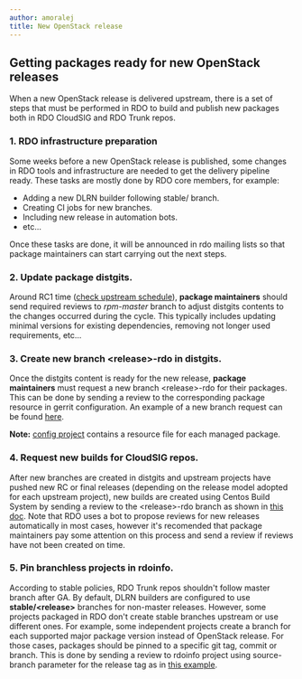 ```yaml
---
author: amoralej
title: New OpenStack release
---
```


## Getting packages ready for new OpenStack releases

When a new OpenStack release is delivered upstream, there is a set of steps that
must be performed in RDO to build and publish new packages both in RDO CloudSIG and
RDO Trunk repos.

### 1. RDO infrastructure preparation
Some weeks before a new OpenStack release is published, some changes in RDO tools and
infrastructure are needed to get the delivery pipeline ready. These tasks are mostly done
by RDO core members, for example:

- Adding a new DLRN builder following stable/<new release> branch.
- Creating CI jobs for new branches.
- Including new release in automation bots.
- etc...

Once these tasks are done, it will be announced in rdo mailing lists so that package
maintainers can start carrying out the next steps.
    
    
### 2. Update package distgits.
Around RC1 time ([check upstream schedule](https://releases.openstack.org/pike/schedule.html)), **package maintainers**
should send required reviews to *rpm-master* branch to adjust distgits contents to the
changes occurred during the cycle. This typically includes updating minimal versions for
existing dependencies, removing not longer used requirements, etc...

### 3. Create new branch &lt;release>-rdo in distgits.
Once the distgits content is ready for the new release, **package maintainers** must request a new
branch &lt;release>-rdo for their packages. This can be done by sending a review to the corresponding package
resource in gerrit configuration. An example of a new branch request can be found
[here](https://review.rdoproject.org/r/#/c/6840/).

**Note:** [config project](https://review.rdoproject.org/r/gitweb?p=config.git;a=tree;f=resources;hb=refs/heads/master)
contains a resource file for each managed package.

### 4. Request new builds for CloudSIG repos.
After new branches are created in distgits and upstream projects have pushed new RC or final
releases (depending on the release model adopted for each upstream project), new builds are
created using Centos Build System by sending a review to the &lt;release>-rdo branch as shown
in [this doc](https://www.rdoproject.org/documentation/rdo-packaging/#rebasing-on-new-version).
Note that RDO uses a bot to propose reviews for new releases automatically in most
cases, however it's recomended that package maintainers pay some attention on this process
and send a review if reviews have not been created on time.

### 5. Pin branchless projects in rdoinfo.
According to stable policies, RDO Trunk repos shouldn't follow master branch after GA.
By default, DLRN builders are configured to use **stable/&lt;release>** branches for non-master
releases. However, some projects packaged in RDO don't create stable branches upstream
or use different ones. For example, some independent projects create a branch for
each supported major package version instead of OpenStack release. For those cases, packages
should be pinned to a
specific git tag, commit or branch. This is done by sending a review to rdoinfo project
using source-branch parameter for the release tag as in [this example](https://review.rdoproject.org/r/#/c/7121).

